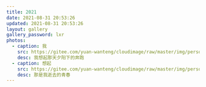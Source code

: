 ```yaml
---
title: 2021
date: 2021-08-31 20:53:26
updated: 2021-08-31 20:53:26
layout: gallery
gallery_password: lxr
photos:
  - caption: 我
    src: https://gitee.com/yuan-wanteng/cloudimage/raw/master/img/person.jpg
    desc: 我想起那天夕阳下的奔跑
  - caption: 想起
    src: https://gitee.com/yuan-wanteng/cloudimage/raw/master/img/person.jpg
    desc: 那是我逝去的青春
---
```


